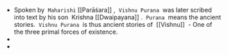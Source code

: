 - Spoken by  `Maharishi` [[Parāśara]] ,  `Vishnu Purana`  was later scribed into text by his son  Krishna [[Dwaipayana]]  .  `Purana`  means the ancient stories.  `Vishnu Purana`  is thus ancient stories of  [[Vishnu]]  - One of the three primal forces of existence.
-
-